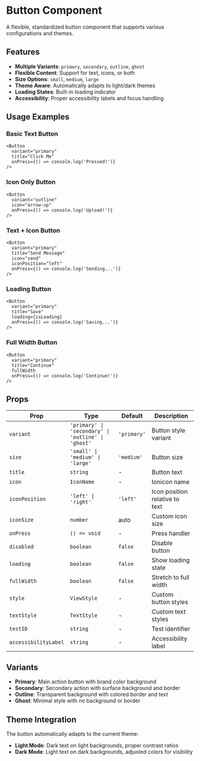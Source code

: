 # Button Component

A flexible, standardized button component that supports various configurations and themes.

## Features

- **Multiple Variants**: `primary`, `secondary`, `outline`, `ghost`
- **Flexible Content**: Support for text, icons, or both
- **Size Options**: `small`, `medium`, `large`
- **Theme Aware**: Automatically adapts to light/dark themes
- **Loading States**: Built-in loading indicator
- **Accessibility**: Proper accessibility labels and focus handling

## Usage Examples

### Basic Text Button
```tsx
<Button
  variant="primary"
  title="Click Me"
  onPress={() => console.log('Pressed!')}
/>
```

### Icon Only Button
```tsx
<Button
  variant="outline"
  icon="arrow-up"
  onPress={() => console.log('Upload!')}
/>
```

### Text + Icon Button
```tsx
<Button
  variant="primary"
  title="Send Message"
  icon="send"
  iconPosition="left"
  onPress={() => console.log('Sending...')}
/>
```

### Loading Button
```tsx
<Button
  variant="primary"
  title="Save"
  loading={isLoading}
  onPress={() => console.log('Saving...')}
/>
```

### Full Width Button
```tsx
<Button
  variant="primary"
  title="Continue"
  fullWidth
  onPress={() => console.log('Continue!')}
/>
```

## Props

| Prop | Type | Default | Description |
|------|------|---------|-------------|
| `variant` | `'primary' \| 'secondary' \| 'outline' \| 'ghost'` | `'primary'` | Button style variant |
| `size` | `'small' \| 'medium' \| 'large'` | `'medium'` | Button size |
| `title` | `string` | - | Button text |
| `icon` | `IconName` | - | Ionicon name |
| `iconPosition` | `'left' \| 'right'` | `'left'` | Icon position relative to text |
| `iconSize` | `number` | auto | Custom icon size |
| `onPress` | `() => void` | - | Press handler |
| `disabled` | `boolean` | `false` | Disable button |
| `loading` | `boolean` | `false` | Show loading state |
| `fullWidth` | `boolean` | `false` | Stretch to full width |
| `style` | `ViewStyle` | - | Custom button styles |
| `textStyle` | `TextStyle` | - | Custom text styles |
| `testID` | `string` | - | Test identifier |
| `accessibilityLabel` | `string` | - | Accessibility label |

## Variants

- **Primary**: Main action button with brand color background
- **Secondary**: Secondary action with surface background and border
- **Outline**: Transparent background with colored border and text
- **Ghost**: Minimal style with no background or border

## Theme Integration

The button automatically adapts to the current theme:
- **Light Mode**: Dark text on light backgrounds, proper contrast ratios
- **Dark Mode**: Light text on dark backgrounds, adjusted colors for visibility